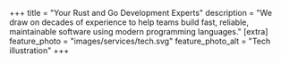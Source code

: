 +++
title = "Your Rust and Go Development Experts"
description = "We draw on decades of experience to help teams build fast, reliable, maintainable software using modern programming languages."
[extra]
feature_photo = "images/services/tech.svg"
feature_photo_alt = "Tech illustration"
+++

